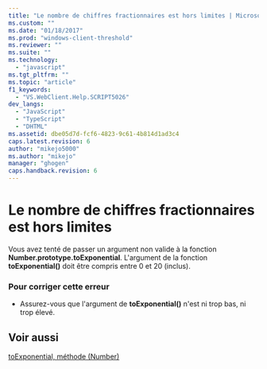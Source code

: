 ```yaml
---
title: "Le nombre de chiffres fractionnaires est hors limites | Microsoft Docs"
ms.custom: ""
ms.date: "01/18/2017"
ms.prod: "windows-client-threshold"
ms.reviewer: ""
ms.suite: ""
ms.technology: 
  - "javascript"
ms.tgt_pltfrm: ""
ms.topic: "article"
f1_keywords: 
  - "VS.WebClient.Help.SCRIPT5026"
dev_langs: 
  - "JavaScript"
  - "TypeScript"
  - "DHTML"
ms.assetid: dbe05d7d-fcf6-4823-9c61-4b814d1ad3c4
caps.latest.revision: 6
author: "mikejo5000"
ms.author: "mikejo"
manager: "ghogen"
caps.handback.revision: 6
---
```

# Le nombre de chiffres fractionnaires est hors limites
Vous avez tenté de passer un argument non valide à la fonction **Number.prototype.toExponential**.  L'argument de la fonction **toExponential\(\)** doit être compris entre 0 et 20 \(inclus\).  
  
### Pour corriger cette erreur  
  
-   Assurez\-vous que l'argument de **toExponential\(\)** n'est ni trop bas, ni trop élevé.  
  
## Voir aussi  
 [toExponential, méthode \(Number\)](../../javascript/reference/toexponential-method-number-javascript.md)